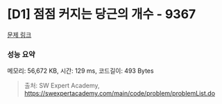 # [D1] 점점 커지는 당근의 개수 - 9367 

[문제 링크](https://swexpertacademy.com/main/code/problem/problemDetail.do?contestProbId=AW_nY2m6OLADFARY) 

### 성능 요약

메모리: 56,672 KB, 시간: 129 ms, 코드길이: 493 Bytes



> 출처: SW Expert Academy, https://swexpertacademy.com/main/code/problem/problemList.do